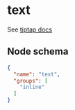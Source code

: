 # text

See [tiptap docs](https://tiptap.dev/api/nodes/text)

## Node schema

```json
{
  "name": "text",
  "groups": [
    "inline"
  ]
}
```
